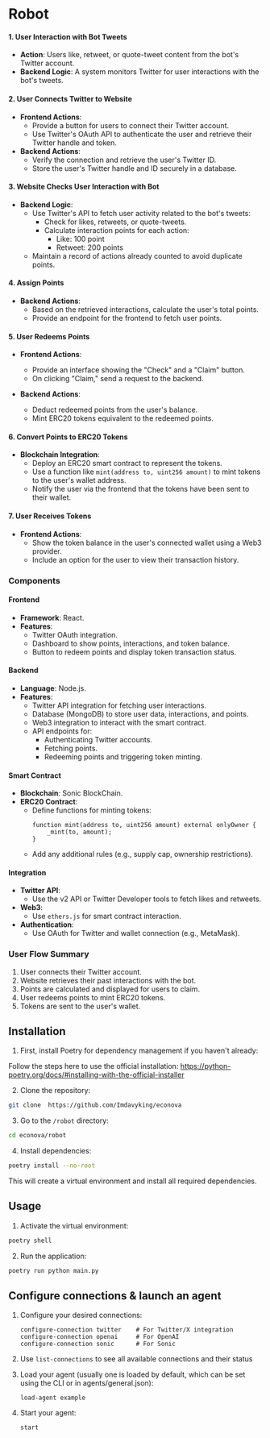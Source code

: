 # Robot

#### **1. User Interaction with Bot Tweets**

- **Action**: Users like, retweet, or quote-tweet content from the bot's Twitter account.
- **Backend Logic**: A system monitors Twitter for user interactions with the bot's tweets.

#### **2. User Connects Twitter to Website**

- **Frontend Actions**:
  - Provide a button for users to connect their Twitter account.
  - Use Twitter's OAuth API to authenticate the user and retrieve their Twitter handle and token.
- **Backend Actions**:
  - Verify the connection and retrieve the user's Twitter ID.
  - Store the user's Twitter handle and ID securely in a database.

#### **3. Website Checks User Interaction with Bot**

- **Backend Logic**:
  - Use Twitter's API to fetch user activity related to the bot's tweets:
    - Check for likes, retweets, or quote-tweets.
    - Calculate interaction points for each action:
      - Like: 100 point
      - Retweet: 200 points
  - Maintain a record of actions already counted to avoid duplicate points.

#### **4. Assign Points**

- **Backend Actions**:
  - Based on the retrieved interactions, calculate the user's total points.
  - Provide an endpoint for the frontend to fetch user points.

#### **5. User Redeems Points**

- **Frontend Actions**:

  - Provide an interface showing the "Check" and a "Claim" button.
  - On clicking "Claim," send a request to the backend.

- **Backend Actions**:
  - Deduct redeemed points from the user's balance.
  - Mint ERC20 tokens equivalent to the redeemed points.

#### **6. Convert Points to ERC20 Tokens**

- **Blockchain Integration**:
  - Deploy an ERC20 smart contract to represent the tokens.
  - Use a function like `mint(address to, uint256 amount)` to mint tokens to the user's wallet address.
  - Notify the user via the frontend that the tokens have been sent to their wallet.

#### **7. User Receives Tokens**

- **Frontend Actions**:
  - Show the token balance in the user's connected wallet using a Web3 provider.
  - Include an option for the user to view their transaction history.

### **Components**

#### **Frontend**

- **Framework**: React.
- **Features**:
  - Twitter OAuth integration.
  - Dashboard to show points, interactions, and token balance.
  - Button to redeem points and display token transaction status.

#### **Backend**

- **Language**: Node.js.
- **Features**:
  - Twitter API integration for fetching user interactions.
  - Database (MongoDB) to store user data, interactions, and points.
  - Web3 integration to interact with the smart contract.
  - API endpoints for:
    - Authenticating Twitter accounts.
    - Fetching points.
    - Redeeming points and triggering token minting.

#### **Smart Contract**

- **Blockchain**: Sonic BlockChain.
- **ERC20 Contract**:
  - Define functions for minting tokens:
    ```solidity
    function mint(address to, uint256 amount) external onlyOwner {
        _mint(to, amount);
    }
    ```
  - Add any additional rules (e.g., supply cap, ownership restrictions).

#### **Integration**

- **Twitter API**:
  - Use the v2 API or Twitter Developer tools to fetch likes and retweets.
- **Web3**:
  - Use `ethers.js` for smart contract interaction.
- **Authentication**:
  - Use OAuth for Twitter and wallet connection (e.g., MetaMask).

### **User Flow Summary**

1. User connects their Twitter account.
2. Website retrieves their past interactions with the bot.
3. Points are calculated and displayed for users to claim.
4. User redeems points to mint ERC20 tokens.
5. Tokens are sent to the user's wallet.

## Installation

1. First, install Poetry for dependency management if you haven't already:

Follow the steps here to use the official installation: https://python-poetry.org/docs/#installing-with-the-official-installer

2. Clone the repository:

```bash
git clone  https://github.com/Imdavyking/econova
```

3. Go to the `/robot` directory:

```bash
cd econova/robot
```

4. Install dependencies:

```bash
poetry install --no-root
```

This will create a virtual environment and install all required dependencies.

## Usage

1. Activate the virtual environment:

```bash
poetry shell
```

2. Run the application:

```bash
poetry run python main.py
```

## Configure connections & launch an agent

1. Configure your desired connections:

   ```
   configure-connection twitter    # For Twitter/X integration
   configure-connection openai     # For OpenAI
   configure-connection sonic      # For Sonic
   ```

2. Use `list-connections` to see all available connections and their status

3. Load your agent (usually one is loaded by default, which can be set using the CLI or in agents/general.json):

   ```
   load-agent example
   ```

4. Start your agent:
   ```
   start
   ```

